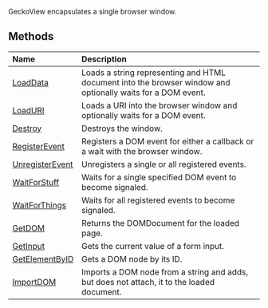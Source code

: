 GeckoView encapsulates a single browser window.

## Methods ##
| **Name** | **Description** |
|:---------|:----------------|
| [LoadData](LoadData.md) | Loads a string representing and HTML document into the browser window and optionally waits for a DOM event. |
| [LoadURI](LoadURI.md) | Loads a URI into the browser window and optionally waits for a DOM event. |
| [Destroy](Destroy.md) | Destroys the window. |
| [RegisterEvent ](RegisterEvent.md) | Registers a DOM event for either a callback or a wait with the browser window. |
| [UnregisterEvent ](UnregisterEvent.md) | Unregisters a single or all registered events. |
| [WaitForStuff](WaitForStuff.md) | Waits for a single specified DOM event to become signaled. |
| [WaitForThings](WaitForThings.md) | Waits for all registered events to become signaled. |
| [GetDOM](GetDOM.md) | Returns the DOMDocument for the loaded page. |
| [GetInput](GetInput.md) | Gets the current value of a form input. |
| [GetElementByID](GetElementByID.md) | Gets a DOM node by its ID. |
| [ImportDOM](ImportDOM.md) | Imports a DOM node from a string and adds, but does not attach, it to the loaded document. |